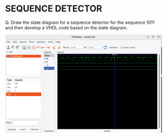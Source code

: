# SEQUENCE DETECTOR

Q. Draw the state diagram for a sequence detector for the sequence 1011 and then develop a VHDL code based on the state diagram. 

![VHDL](sequence_detector.png)
